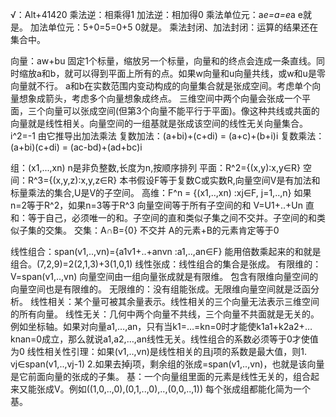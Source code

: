 √：Alt+41420
乘法逆：相乘得1 
加法逆：相加得0
乘法单位元：a*e=a=e*a e就是。
加法单位元：5+0=5=0+5 0就是。
乘法封闭、加法封闭：运算的结果还在集合中。

向量：aw+bu 固定1个标量，缩放另一个标量，向量和的终点会连成一条直线。同时缩放a和b，就可以得到平面上所有的点。如果w向量和u向量共线，或w和u是零向量就不行。 a和b在实数范围内变动构成的向量集合就是张成空间。考虑单个向量想象成箭头，考虑多个向量想象成终点。 三维空间中两个向量会张成一个平面，三个向量可以张成空间(但第3个向量不能平行于平面)。像这种共线或共面的向量就是线性相关。向量空间的一组基就是张成该空间的线性无关向量集合。
i^2=-1 由它推导出加法乘法
复数加法：(a+bi)+(c+di) = (a+c)+(b+i)i
复数乘法：(a+bi)(c+di) = (ac-bd)+(ad+bc)i

组：(x1,...,xn) n是非负整数,长度为n,按顺序排列
平面：R^2={(x,y):x,y∈R}
空间：R^3={(x,y,z):x,y,z∈R}
本书假设F等于复数C或实数R,向量空间V是有加法和标量乘法的集合,U是V的子空间。
高维：F^n = {(x1,..,xn) :xj∈F, j=1,..,n}  如果n=2等于R^2，如果n=3等于R^3
向量空间等于所有子空间的和 V=U1+..+Un
直和：等于自己，必须唯一的和。子空间的直和类似子集之间不交并。子空间的和类似子集的交集。
交集：A∩B={0} 不交并 A的元素+B的元素肯定等于0

线性组合：span(v1,..,vn)={a1v1+..+anvn :a1,..,an∈F} 能用倍数乘起来的和就是组合。(7,2,9)=2(2,1,3)+3(1,0,1)
线性张成：线性组合的集合是张成。
有限维的：V=span(v1,..,vn) 向量空间由一组向量张成就是有限维。 包含有限维向量空间的向量空间也是有限维的。
无限维的：没有组能张成。无限维向量空间就是泛函分析。
线性相关：某个量可被其余量表示。线性相关的三个向量无法表示三维空间的所有向量。
线性无关：几何中两个向量不共线，三个向量不共面就是无关的。例如坐标轴。如果对向量a1,…,an，只有当k1=…=kn=0时才能使k1a1+k2a2+…knan=0成立，那么就说a1,a2,…,an线性无关。线性组合的系数必须等于0才使值为0
线性相关性引理：如果(v1,..,vn)是线性相关的且j项的系数是最大值，则1. vj∈span(v1,..,vj-1) 2.如果去掉j项，剩余组的张成=span(v1,..,vn)，也就是该向量是它前面向量的张成的子集。
基：一个向量组里面的元素是线性无关的，组合起来又能张成V。例如((1,0,..,0),(0,1,..,0),..,(0,0,..,1)) 每个张成组都能化简为一个基。


















